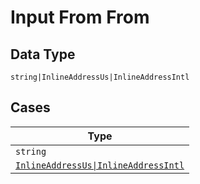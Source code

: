 
# Input From From

## Data Type

`string|InlineAddressUs|InlineAddressIntl`

## Cases

| Type |
|  --- |
| `string` |
| [`InlineAddressUs\|InlineAddressIntl`](../../../doc/models/containers/inline-address.md) |

